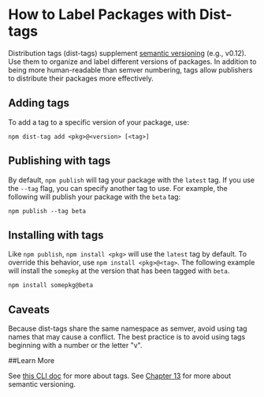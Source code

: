 <!--
title: 15 - How to label packages with dist-tags
featured: true
-->

# How to Label Packages with Dist-tags 

Distribution tags (dist-tags) supplement [semantic versioning](http://semver.org/) (e.g., v0.12). Use them to  organize and label different versions of packages. In addition to being more human-readable than semver numbering, tags allow publishers to distribute their packages more effectively.

## Adding tags

To add a tag to a specific version of your package, use:

`npm dist-tag add <pkg>@<version> [<tag>]`

## Publishing with tags

By default, `npm publish` will tag your package with the `latest` tag. If you
use the `--tag` flag, you can specify another tag to use. For example, the
following will publish your package with the `beta` tag:

```
npm publish --tag beta
```

## Installing with tags

Like `npm publish`, `npm install <pkg>` will use the `latest` tag by default.
To override this behavior, use `npm install <pkg>@<tag>`. The following example will install the `somepkg` at the version that has been tagged with `beta`.

```
npm install somepkg@beta
```

## Caveats

Because dist-tags share the same namespace as semver, avoid using tag
names that may cause a conflict. The best practice is to avoid using tags
beginning with a number or the letter "v".

##Learn More

See [this CLI doc](https://docs.npmjs.com/cli/dist-tag) for more about tags.
See [Chapter 13](https://docs.npmjs.com/getting-started/semantic-versioning) for more about semantic versioning. 